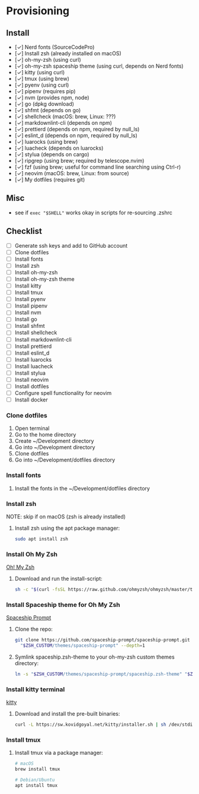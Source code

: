 # Provisioning

## Install

- [✓] Nerd fonts (SourceCodePro)
- [✓] Install zsh (already installed on macOS)
- [✓] oh-my-zsh (using curl)
- [✓] oh-my-zsh spaceship theme (using curl, depends on Nerd fonts)
- [✓] kitty (using curl)
- [✓] tmux (using brew)
- [✓] pyenv (using curl)
- [✓] pipenv (requires pip)
- [✓] nvm (provides npm, node)
- [✓] go (dpkg download)
- [✓] shfmt (depends on go)
- [✓] shellcheck (macOS: brew, Linux: ???)
- [✓] markdownlint-cli (depends on npm)
- [✓] prettierd (depends on npm, required by null_ls)
- [✓] eslint_d (depends on npm, required by null_ls)
- [✓] luarocks (using brew)
- [✓] luacheck (depends on luarocks)
- [✓] stylua (depends on cargo)
- [✓] ripgrep (using brew; required by telescope.nvim)
- [✓] fzf (using brew; useful for command line searching using Ctrl-r)
- [✓] neovim (macOS: brew, Linux: from source)
- [✓] My dotfiles (requires git)

## Misc

- see if `exec "$SHELL"` works okay in scripts for re-sourcing .zshrc

## Checklist

- [ ] Generate ssh keys and add to GitHub account
- [ ] Clone dotfiles
- [ ] Install fonts
- [ ] Install zsh
- [ ] Install oh-my-zsh
- [ ] Install oh-my-zsh theme
- [ ] Install kitty
- [ ] Install tmux
- [ ] Install pyenv
- [ ] Install pipenv
- [ ] Install nvm
- [ ] Install go
- [ ] Install shfmt
- [ ] Install shellcheck
- [ ] Install markdownlint-cli
- [ ] Install prettierd
- [ ] Install eslint_d
- [ ] Install luarocks
- [ ] Install luacheck
- [ ] Install stylua
- [ ] Install neovim
- [ ] Install dotfiles
- [ ] Configure spell functionality for neovim
- [ ] Install docker

### Clone dotfiles

1. Open terminal
2. Go to the home directory
3. Create ~/Development directory
4. Go into ~/Development directory
5. Clone dotfiles
6. Go into ~/Development/dotfiles directory

### Install fonts

1. Install the fonts in the ~/Development/dotfiles directory

### Install zsh

NOTE: skip if on macOS (zsh is already installed)

1. Install zsh using the apt package manager:

   ```bash
   sudo apt install zsh
   ```

### Install Oh My Zsh

[Oh! My Zsh](https://ohmyz.sh/#install)

1. Download and run the install-script:

   ```bash
   sh -c "$(curl -fsSL https://raw.github.com/ohmyzsh/ohmyzsh/master/tools/install.sh)"
   ```

### Install Spaceship theme for Oh My Zsh

[Spaceship Prompt](https://github.com/spaceship-prompt/spaceship-prompt/)

1. Clone the repo:

   ```bash
   git clone https://github.com/spaceship-prompt/spaceship-prompt.git \
     "$ZSH_CUSTOM/themes/spaceship-prompt" --depth=1
   ```

2. Symlink spaceship.zsh-theme to your oh-my-zsh custom themes directory:

   ```bash
   ln -s "$ZSH_CUSTOM/themes/spaceship-prompt/spaceship.zsh-theme" "$ZSH_CUSTOM/themes/spaceship.zsh-theme"
   ```

### Install kitty terminal

[kitty](https://sw.kovidgoyal.net/kitty/)

1. Download and install the pre-built binaries:

   ```bash
   curl -L https://sw.kovidgoyal.net/kitty/installer.sh | sh /dev/stdin
   ```

### Install tmux

1. Install tmux via a package manager:

   ```bash
   # macOS
   brew install tmux

   # Debian/Ubuntu
   apt install tmux
   ```
